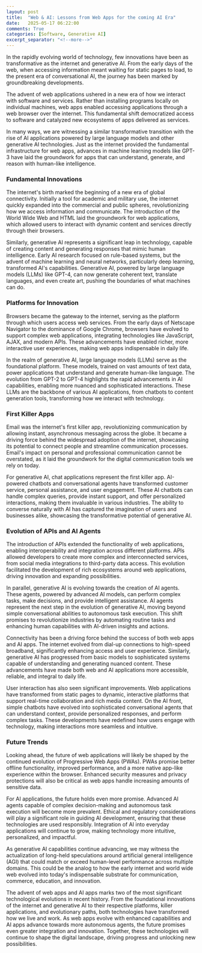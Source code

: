 ```yaml
---
layout: post
title:  "Web & AI: Lessons from Web Apps for the coming AI Era"
date:   2025-05-17 06:22:00
comments: True
categories: [Software, Generative AI]
excerpt_separator: "<!--more-->"
---
```

In the rapidly evolving world of technology, few innovations have been as transformative as the internet and generative AI. From the early days of the web, when accessing information meant waiting for static pages to load, to the present era of conversational AI, the journey has been marked by groundbreaking developments. 

The advent of web applications ushered in a new era of how we interact with software and services. Rather than installing programs locally on individual machines, web apps enabled accessing applications through a web browser over the internet. This fundamental shift democratized access to software and catalyzed new ecosystems of apps delivered as services.

<!--more-->

In many ways, we are witnessing a similar transformative transition with the rise of AI applications powered by large language models and other generative AI technologies. Just as the internet provided the fundamental infrastructure for web apps, advances in machine learning models like GPT-3 have laid the groundwork for apps that can understand, generate, and reason with human-like intelligence.

### Fundamental Innovations

The internet's birth marked the beginning of a new era of global connectivity. Initially a tool for academic and military use, the internet quickly expanded into the commercial and public spheres, revolutionizing how we access information and communicate. The introduction of the World Wide Web and HTML laid the groundwork for web applications, which allowed users to interact with dynamic content and services directly through their browsers.

Similarly, generative AI represents a significant leap in technology, capable of creating content and generating responses that mimic human intelligence. Early AI research focused on rule-based systems, but the advent of machine learning and neural networks, particularly deep learning, transformed AI's capabilities. Generative AI, powered by large language models (LLMs) like GPT-4, can now generate coherent text, translate languages, and even create art, pushing the boundaries of what machines can do.

### Platforms for Innovation

Browsers became the gateway to the internet, serving as the platform through which users access web services. From the early days of Netscape Navigator to the dominance of Google Chrome, browsers have evolved to support complex web applications, integrating technologies like JavaScript, AJAX, and modern APIs. These advancements have enabled richer, more interactive user experiences, making web apps indispensable in daily life.

In the realm of generative AI, large language models (LLMs) serve as the foundational platform. These models, trained on vast amounts of text data, power applications that understand and generate human-like language. The evolution from GPT-2 to GPT-4 highlights the rapid advancements in AI capabilities, enabling more nuanced and sophisticated interactions. These LLMs are the backbone of various AI applications, from chatbots to content generation tools, transforming how we interact with technology.

### First Killer Apps

Email was the internet's first killer app, revolutionizing communication by allowing instant, asynchronous messaging across the globe. It became a driving force behind the widespread adoption of the internet, showcasing its potential to connect people and streamline communication processes. Email's impact on personal and professional communication cannot be overstated, as it laid the groundwork for the digital communication tools we rely on today.

For generative AI, chat applications represent the first killer app. AI-powered chatbots and conversational agents have transformed customer service, personal assistance, and user engagement. These AI chatbots can handle complex queries, provide instant support, and offer personalized interactions, making them invaluable in various industries. The ability to converse naturally with AI has captured the imagination of users and businesses alike, showcasing the transformative potential of generative AI.

### Evolution of APIs and AI Agents

The introduction of APIs extended the functionality of web applications, enabling interoperability and integration across different platforms. APIs allowed developers to create more complex and interconnected services, from social media integrations to third-party data access. This evolution facilitated the development of rich ecosystems around web applications, driving innovation and expanding possibilities.

In parallel, generative AI is evolving towards the creation of AI agents. These agents, powered by advanced AI models, can perform complex tasks, make decisions, and provide intelligent assistance. AI agents represent the next step in the evolution of generative AI, moving beyond simple conversational abilities to autonomous task execution. This shift promises to revolutionize industries by automating routine tasks and enhancing human capabilities with AI-driven insights and actions.

Connectivity has been a driving force behind the success of both web apps and AI apps. The internet evolved from dial-up connections to high-speed broadband, significantly enhancing access and user experience. Similarly, generative AI has progressed from basic models to sophisticated systems capable of understanding and generating nuanced content. These advancements have made both web and AI applications more accessible, reliable, and integral to daily life.

User interaction has also seen significant improvements. Web applications have transformed from static pages to dynamic, interactive platforms that support real-time collaboration and rich media content. On the AI front, simple chatbots have evolved into sophisticated conversational agents that can understand context, provide personalized responses, and perform complex tasks. These developments have redefined how users engage with technology, making interactions more seamless and intuitive.

### Future Trends

Looking ahead, the future of web applications will likely be shaped by the continued evolution of Progressive Web Apps (PWAs). PWAs promise better offline functionality, improved performance, and a more native app-like experience within the browser. Enhanced security measures and privacy protections will also be critical as web apps handle increasing amounts of sensitive data.

For AI applications, the future holds even more promise. Advanced AI agents capable of complex decision-making and autonomous task execution will become more prevalent. Ethical and regulatory considerations will play a significant role in guiding AI development, ensuring that these technologies are used responsibly. Integration of AI into everyday applications will continue to grow, making technology more intuitive, personalized, and impactful.

As generative AI capabilities continue advancing, we may witness the actualization of long-held speculations around artificial general intelligence (AGI) that could match or exceed human-level performance across multiple domains. This could be the analog to how the early internet and world wide web evolved into today's indispensable substrate for communication, commerce, education, and innovation.


The advent of web apps and AI apps marks two of the most significant technological evolutions in recent history. From the foundational innovations of the internet and generative AI to their respective platforms, killer applications, and evolutionary paths, both technologies have transformed how we live and work. As web apps evolve with enhanced capabilities and AI apps advance towards more autonomous agents, the future promises even greater integration and innovation. Together, these technologies will continue to shape the digital landscape, driving progress and unlocking new possibilities.
